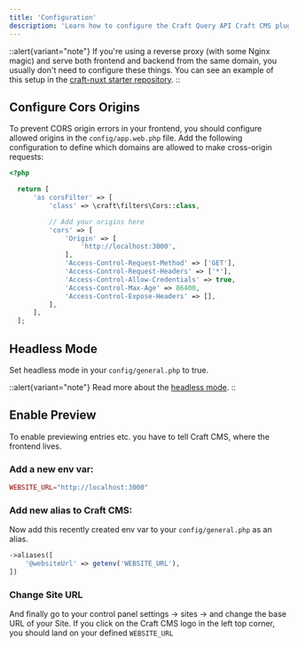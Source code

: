 ```yaml
---
title: 'Configuration'
description: 'Learn how to configure the Craft Query API Craft CMS plugin.'
---
```


::alert{variant="note"}
If you're using a reverse proxy (with some Nginx magic) and serve both frontend and backend from the same domain, you usually don't need to configure these things.
You can see an example of this setup in the [craft-nuxt starter repository](https://github.com/samuelreichor/craft-nuxt-starter).
::

## Configure Cors Origins

To prevent CORS origin errors in your frontend, you should configure allowed origins in the `config/app.web.php` file.
Add the following configuration to define which domains are allowed to make cross-origin requests:

```php
<?php

  return [
      'as corsFilter' => [
          'class' => \craft\filters\Cors::class,

          // Add your origins here
          'cors' => [
              'Origin' => [
                  'http://localhost:3000',
              ],
              'Access-Control-Request-Method' => ['GET'],
              'Access-Control-Request-Headers' => ['*'],
              'Access-Control-Allow-Credentials' => true,
              'Access-Control-Max-Age' => 86400,
              'Access-Control-Expose-Headers' => [],
          ],
      ],
  ];
```


## Headless Mode
Set headless mode in your `config/general.php` to true.

::alert{variant="note"}
Read more about the [headless mode](https://craftcms.com/docs/getting-started-tutorial/more/graphql.html#optional-enable-headless-mode).
::

## Enable Preview
To enable previewing entries etc. you have to tell Craft CMS, where the frontend lives.

### Add a new env var:

```php [.env]
WEBSITE_URL="http://localhost:3000"
```

### Add new alias to Craft CMS:

Now add this recently created env var to your `config/general.php` as an alias.

```php [config/general.php]
->aliases([
    '@websiteUrl' => getenv('WEBSITE_URL'),
])
```

### Change Site URL

And finally go to your control panel settings -> sites -> and change the base URL of your Site. If you click on the Craft CMS logo in the left top corner, you should land on your defined `WEBSITE_URL`